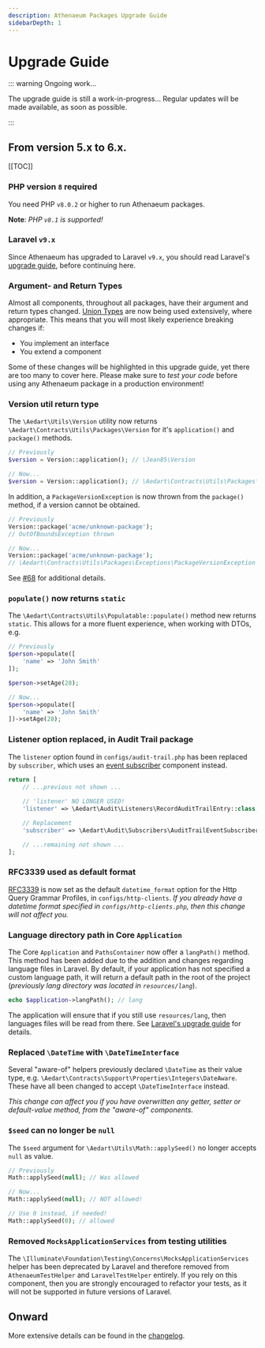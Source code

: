 ```yaml
---
description: Athenaeum Packages Upgrade Guide
sidebarDepth: 1
---
```


# Upgrade Guide

::: warning Ongoing work...

The upgrade guide is still a work-in-progress... Regular updates will be made available, as soon as possible.

:::

## From version 5.x to 6.x.

[[TOC]]

### PHP version `8` required

You need PHP `v8.0.2` or higher to run Athenaeum packages.

**Note**: _PHP `v8.1` is supported!_

### Laravel `v9.x`

Since Athenaeum has upgraded to Laravel `v9.x`, you should read Laravel's [upgrade guide](https://laravel.com/docs/9.x/upgrade), before continuing here.

### Argument- and Return Types

Almost all components, throughout all packages, have their argument and return types changed. [Union Types](https://php.watch/versions/8.0/union-types) are now being used extensively, where appropriate.
This means that you will most likely experience breaking changes if:

* You implement an interface
* You extend a component

Some of these changes will be highlighted in this upgrade guide, yet there are too many to cover here.
Please make sure to _test your code_ before using any Athenaeum package in a production environment!

### Version util return type

The `\Aedart\Utils\Version` utility now returns `\Aedart\Contracts\Utils\Packages\Version` for it's `application()` and `package()` methods.

```php
// Previously
$version = Version::application(); // \Jean85\Version

// Now...
$version = Version::application(); // \Aedart\Contracts\Utils\Packages\Version
```

In addition, a `PackageVersionException` is now thrown from the `package()` method, if a version cannot be obtained.

```php
// Previously
Version::package('acme/unknown-package');
// OutOfBoundsException thrown

// Now...
Version::package('acme/unknown-package');
// \Aedart\Contracts\Utils\Packages\Exceptions\PackageVersionException thrown
```

See [#68](https://github.com/aedart/athenaeum/issues/68) for additional details.

### `populate()` now returns `static`

The `\Aedart\Contracts\Utils\Populatable::populate()` method new returns `static`.
This allows for a more fluent experience, when working with DTOs, e.g.

```php
// Previously
$person->populate([
    'name' => 'John Smith'
]);

$person->setAge(28);

// Now...
$person->populate([
    'name' => 'John Smith'
])->setAge(28);
```

### Listener option replaced, in Audit Trail package

The `listener` option found in `configs/audit-trail.php` has been replaced by `subscriber`, which uses an [event subscriber](https://laravel.com/docs/9.x/events#event-subscribers) component instead.

```php
return [
    // ...previous not shown ...
    
    // 'listener' NO LONGER USED!
    'listener' => \Aedart\Audit\Listeners\RecordAuditTrailEntry::class,

    // Replacement
    'subscriber' => \Aedart\Audit\Subscribers\AuditTrailEventSubscriber::class,

    // ...remaining not shown ...
];
```

### RFC3339 used as default format

[RFC3339](https://datatracker.ietf.org/doc/html/rfc3339) is now set as the default `datetime_format` option for the Http Query Grammar Profiles, in `configs/http-clients`.
_If you already have a datetime format specified in `configs/http-clients.php`, then this change will not affect you._

### Language directory path in Core `Application`

The Core `Application` and `PathsContainer` now offer a `langPath()` method. This method has been added due to the addition and changes regarding language files in Laravel.
By default, if your application has not specified a custom language path, it will return a default path in the root of the project (_previously lang directory was located in `resources/lang`_).

```php
echo $application->langPath(); // lang
```

The application will ensure that if you still use `resources/lang`, then languages files will be read from there.
See [Laravel's upgrade guide](https://laravel.com/docs/9.x/upgrade#the-lang-directory) for details.

### Replaced `\DateTime` with `\DateTimeInterface`

Several "aware-of" helpers previously declared `\DateTime` as their value type, e.g. `\Aedart\Contracts\Support\Properties\Integers\DateAware`.
These have all been changed to accept `\DateTimeInterface` instead.

_This change can affect you if you have overwritten any getter, setter or default-value method, from the "aware-of" components._

### `$seed` can no longer be `null`

The `$seed` argument for `\Aedart\Utils\Math::applySeed()` no longer accepts `null` as value.

```php
// Previously
Math::applySeed(null); // Was allowed

// Now...
Math::applySeed(null); // NOT allowed!

// Use 0 instead, if needed!
Math::applySeed(0); // allowed
```

### Removed `MocksApplicationServices` from testing utilities

The `\Illuminate\Foundation\Testing\Concerns\MocksApplicationServices` helper has been deprecated by Laravel and therefore removed from `AthenaeumTestHelper` and `LaravelTestHelper` entirely.
If you rely on this component, then you are strongly encouraged to refactor your tests, as it will not be supported in future versions of Laravel.

## Onward

More extensive details can be found in the [changelog](https://github.com/aedart/athenaeum/blob/master/CHANGELOG.md).

